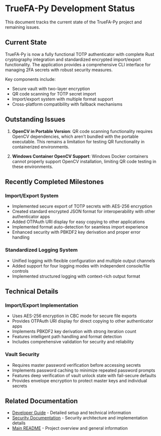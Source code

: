 # TrueFA-Py Development Status

This document tracks the current state of the TrueFA-Py project and remaining issues.

## Current State

TrueFA-Py is now a fully functional TOTP authenticator with complete Rust cryptography integration and standardized encrypted import/export functionality. The application provides a comprehensive CLI interface for managing 2FA secrets with robust security measures.

Key components include:
- Secure vault with two-layer encryption
- QR code scanning for TOTP secret import
- Import/export system with multiple format support
- Cross-platform compatibility with fallback mechanisms

## Outstanding Issues

1. **OpenCV in Portable Version**: QR code scanning functionality requires OpenCV dependencies, which aren't bundled with the portable executable. This remains a limitation for testing QR functionality in containerized environments.

2. **Windows Container OpenCV Support**: Windows Docker containers cannot properly support OpenCV installation, limiting QR code testing in these environments.

## Recently Completed Milestones

### Import/Export System
- Implemented secure export of TOTP secrets with AES-256 encryption
- Created standard encrypted JSON format for interoperability with other authenticator apps
- Added OTPAuth URI display for easy copying to other applications
- Implemented format auto-detection for seamless import experience
- Enhanced security with PBKDF2 key derivation and proper error handling

### Standardized Logging System
- Unified logging with flexible configuration and multiple output channels
- Added support for four logging modes with independent console/file controls
- Implemented structured logging with context-rich output format

## Technical Details

### Import/Export Implementation
- Uses AES-256 encryption in CBC mode for secure file exports
- Provides OTPAuth URI display for direct copying to other authenticator apps
- Implements PBKDF2 key derivation with strong iteration count
- Features intelligent path handling and format detection
- Includes comprehensive validation for security and reliability

### Vault Security
- Requires master password verification before accessing secrets
- Implements password caching to minimize repeated password prompts
- Features deep verification of vault unlock state with fail-secure defaults
- Provides envelope encryption to protect master keys and individual secrets

## Related Documentation

- [Developer Guide](DEVELOPER_GUIDE.md) - Detailed setup and technical information
- [Security Documentation](SECURITY.md) - Security architecture and implementation details
- [Main README](../README.md) - Project overview and general information
